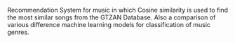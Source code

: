 Recommendation System for music in which Cosine similarity is used to find the most similar songs from the GTZAN Database. Also a comparison of various difference machine learning models for classification of music genres.
